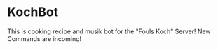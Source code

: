 # KochBot
This is cooking recipe and musik bot for the "Fouls Koch" Server!
New Commands are incoming!
